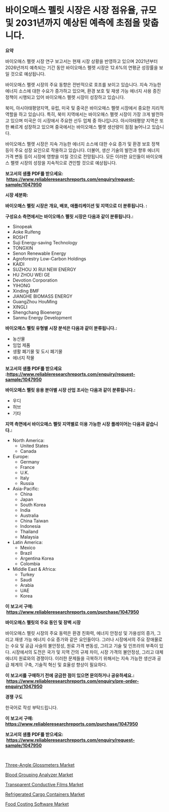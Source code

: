 <p><h1>바이오매스 펠릿 시장은 시장 점유율, 규모 및 2031년까지 예상된 예측에 초점을 맞춥니다.</h1></p><p><strong>요약</strong></p>
<p><p>바이오매스 펠렛 시장 연구 보고서는 현재 시장 상황을 반영하고 있으며 2021년부터 2026년까지 예측되는 기간 동안 바이오매스 펠렛 시장은 12.6%의 연평균 성장률을 보일 것으로 예상됩니다. </p><p>바이오매스 펠렛 시장의 주요 동향은 전반적으로 호조를 보이고 있습니다. 지속 가능한 에너지 소스에 대한 수요가 증가하고 있으며, 환경 보호 및 재생 가능 에너지 사용 증진 정책이 시행되고 있어 바이오매스 펠렛 시장이 성장하고 있습니다.</p><p>북미, 아시아태평양지역, 유럽, 미국 및 중국은 바이오매스 펠렛 시장에서 중요한 지리적 역할을 하고 있습니다. 특히, 북미 지역에서는 바이오매스 펠렛 시장이 가장 크게 발전하고 있으며 미국은 이 시장에서 주요한 선두 업체 중 하나입니다. 아시아태평양 지역은 또한 빠르게 성장하고 있으며 중국에서는 바이오매스 펠렛 생산량이 점점 늘어나고 있습니다.</p><p>바이오매스 펠렛 시장은 지속 가능한 에너지 소스에 대한 수요 증가 및 환경 보호 정책 등이 주요 성장 요인으로 작용하고 있습니다. 더불어, 생산 기술의 발전과 향후 에너지 가격 변동 등이 시장에 영향을 미칠 것으로 전망됩니다. 모든 이러한 요인들이 바이오매스 펠렛 시장의 성장을 지속적으로 견인할 것으로 예상됩니다.</p></p>
<p><strong>보고서의 샘플 PDF를 받으세요: &nbsp;<a href="https://www.reliableresearchreports.com/enquiry/request-sample/1047950">https://www.reliableresearchreports.com/enquiry/request-sample/1047950</a></strong></p>
<p><strong>시장 세분화:</strong></p>
<p><strong> 바이오매스 펠릿 시장은 개요, 배포, 애플리케이션 및 지역으로 더 분류됩니다. :</strong></p>
<p><strong>구성요소 측면에서는 바이오매스 펠릿 시장은 다음과 같이 분류됩니다.:</strong></p>
<p><ul><li>Sinopeak</li><li>Aoke Ruifeng</li><li>ROSHT</li><li>Suji Energy-saving Technology</li><li>TONGXIN</li><li>Senon Renewable Energy</li><li>Agroforestry Low-Carbon Holdings</li><li>KAIDI</li><li>SUZHOU XI RUI NEW ENERGY</li><li>HU ZHOU WEI GE</li><li>Devotion Corporation</li><li>YIHONG</li><li>Xinding BMF</li><li>JIANGHE BIOMASS ENERGY</li><li>GuangZhou HouMing</li><li>XINGLI</li><li>Shengchang Bioenergy</li><li>Sanmu Energy Development</li></ul></p>
<p><strong> 바이오매스 펠릿 유형별 시장 분석은 다음과 같이 분류됩니다.:</strong></p>
<p><ul><li>농산물</li><li>임업 제품</li><li>생활 폐기물 및 도시 폐기물</li><li>에너지 작물</li></ul></p>
<p><strong>보고서의 샘플 PDF를 받으세요 :<a href="https://www.reliableresearchreports.com/enquiry/request-sample/1047950">https://www.reliableresearchreports.com/enquiry/request-sample/1047950</a></strong></p>
<p><strong> 바이오매스 펠릿 응용 분야별 시장 산업 조사는 다음과 같이 분류됩니다.:</strong></p>
<p><ul><li>우디</li><li>허브</li><li>기타</li></ul></p>
<p><strong>지역 측면에서 바이오매스 펠릿 지역별로 이용 가능한 시장 플레이어는 다음과 같습니다.:</strong></p>
<p><ul>
    <li>
        North America:
        <ul>
            <li>United States</li>
            <li>Canada</li>
        </ul>
    </li>
    <li>
        Europe:
        <ul>
            <li>Germany</li>
            <li>France</li>
            <li>U.K.</li>
            <li>Italy</li>
            <li>Russia</li>
        </ul>
    </li>
    <li>
        Asia-Pacific:
        <ul>
            <li>China</li>
            <li>Japan</li>
            <li>South Korea</li>
            <li>India</li>
            <li>Australia</li>
            <li>China Taiwan</li>
            <li>Indonesia</li>
            <li>Thailand</li>
            <li>Malaysia</li>
        </ul>
    </li>
    <li>
        Latin America:
        <ul>
            <li>Mexico</li>
            <li>Brazil</li>
            <li>Argentina Korea</li>
            <li>Colombia</li>
        </ul>
    </li>
    <li>
        Middle East & Africa:
        <ul>
            <li>Turkey</li>
            <li>Saudi</li>
            <li>Arabia</li>
            <li>UAE</li>
            <li>Korea</li>
        </ul>
    </li>
    </ul></p>
<p><strong>이 보고서 구매: &nbsp;<a href="https://www.reliableresearchreports.com/purchase/1047950">https://www.reliableresearchreports.com/purchase/1047950</a></strong></p>
<p><strong>바이오매스 펠릿의 주요 동인 및 장벽 시장</strong></p>
<p><p>바이오매스 펠릿 시장의 주요 동력은 환경 친화력, 에너지 안정성 및 가용성의 증가, 그리고 재생 가능 에너지 수요 증가와 같은 요인들이다. 그러나 시장에서의 주요 장애물로는 수요 및 공급 사슬의 불안정성, 원료 가격 변동성, 그리고 기술 및 인프라의 부족이 있다. 시장에서의 도전은 국가 및 지역 간의 규제 차이, 시장 가격의 불안정성, 그리고 대체 에너지 원료와의 경쟁이다. 이러한 문제들을 극복하기 위해서는 지속 가능한 생산과 공급 체계의 구축, 기술적 혁신 및 효율성 향상이 필요하다.</p></p>
<p><strong>이 보고서를 구매하기 전에 궁금한 점이 있으면 문의하거나 공유하세요.: &nbsp;<a href="https://www.reliableresearchreports.com/enquiry/pre-order-enquiry/1047950">https://www.reliableresearchreports.com/enquiry/pre-order-enquiry/1047950</a></strong></p>
<p><strong>경쟁 구도</strong></p>
<p><p>한국어로 작성 부탁드립니다.</p></p>
<p><strong>이 보고서 구매: &nbsp; <a href="https://www.reliableresearchreports.com/purchase/1047950">https://www.reliableresearchreports.com/purchase/1047950</a></strong></p>
<p><strong>보고서의 샘플 PDF를 받으세요: &nbsp;<a href="https://www.reliableresearchreports.com/enquiry/request-sample/1047950">https://www.reliableresearchreports.com/enquiry/request-sample/1047950</a></strong><strong></strong></p>
<p>&nbsp;</p>
<p><p><a href="https://view.publitas.com/reportprime-1/three-angle-glossmeters-market-a-comprehensive-report-of-its-market-share-growth-trends-2023-2030/">Three-Angle Glossmeters Market</a></p><p><a href="https://view.publitas.com/reportprime-1/blood-grouping-analyzer-market-size-share-trends-analysis-report-by-application-regional-outlook-competitive-strategies-and-segment-forecasts-2023-2030/">Blood Grouping Analyzer Market</a></p><p><a href="https://github.com/FassouRP/Market-Research-Report-List-3/blob/main/transparent-conductive-films-market.md">Transparent Conductive Films Market</a></p><p><a href="https://issuu.com/reportprime-2/docs/refrigerated-cargo-containers-market-size-2030.ppt">Refrigerated Cargo Containers Market</a></p><p><a href="https://chivalrous-flock-a86.notion.site/Decoding-the-Food-Costing-Software-Market-A-Deep-Dive-into-the-Latest-Market-Trends-Market-Segment-3a3cc1f43f05460f9c3d4dae451ebf5b">Food Costing Software Market</a></p></p>